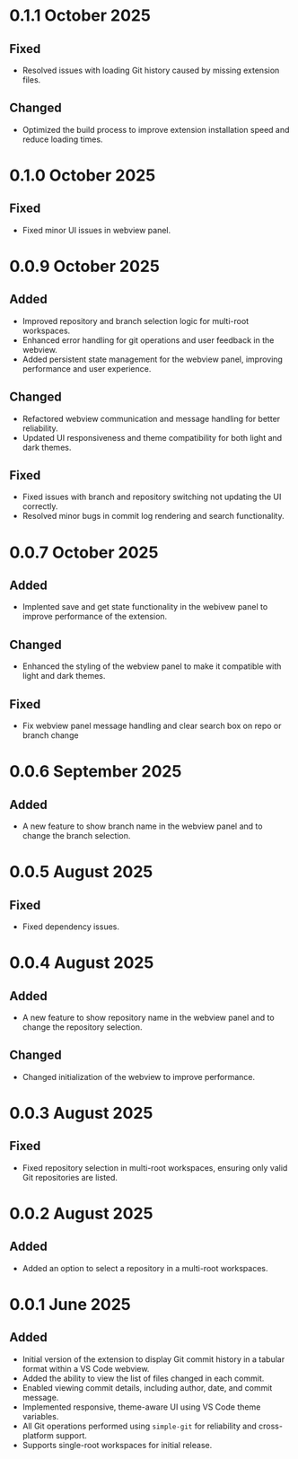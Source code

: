 # 0.1.1 October 2025

## Fixed

- Resolved issues with loading Git history caused by missing extension files.

## Changed

- Optimized the build process to improve extension installation speed and reduce loading times.

# 0.1.0 October 2025

## Fixed

- Fixed minor UI issues in webview panel.

# 0.0.9 October 2025

## Added

- Improved repository and branch selection logic for multi-root workspaces.
- Enhanced error handling for git operations and user feedback in the webview.
- Added persistent state management for the webview panel, improving performance and user experience.

## Changed

- Refactored webview communication and message handling for better reliability.
- Updated UI responsiveness and theme compatibility for both light and dark themes.

## Fixed

- Fixed issues with branch and repository switching not updating the UI correctly.
- Resolved minor bugs in commit log rendering and search functionality.

# 0.0.7 October 2025

## Added

- Implented save and get state functionality in the webivew panel to improve performance of the extension.

## Changed

- Enhanced the styling of the webview panel to make it compatible with light and dark themes.

## Fixed

- Fix webview panel message handling and clear search box on repo or branch change


# 0.0.6 September 2025

## Added

- A new feature to show branch name in the webview panel and to change the branch selection.

# 0.0.5 August 2025

## Fixed

- Fixed dependency issues.

# 0.0.4 August 2025

## Added

- A new feature to show repository name in the webview panel and to change the repository selection.

## Changed

- Changed initialization of the webview to improve performance.

# 0.0.3 August 2025

## Fixed

- Fixed repository selection in multi-root workspaces, ensuring only valid Git repositories are listed.

# 0.0.2 August 2025

## Added

- Added an option to select a repository in a multi-root workspaces.

# 0.0.1 June 2025

## Added

- Initial version of the extension to display Git commit history in a tabular format within a VS Code webview.
- Added the ability to view the list of files changed in each commit.
- Enabled viewing commit details, including author, date, and commit message.
- Implemented responsive, theme-aware UI using VS Code theme variables.
- All Git operations performed using `simple-git` for reliability and cross-platform support.
- Supports single-root workspaces for initial release.
